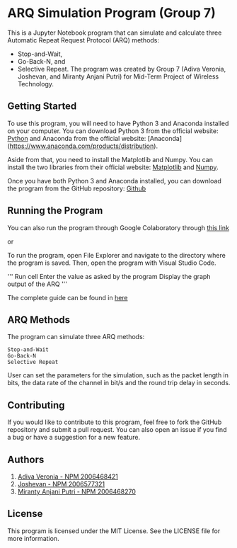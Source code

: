 # ARQ Simulation Program (Group 7)
This is a Jupyter Notebook program that can simulate and calculate three Automatic Repeat Request Protocol (ARQ) methods:
- Stop-and-Wait,
- Go-Back-N, and
- Selective Repeat.
The program was created by Group 7 (Adiva Veronia, Joshevan, and Miranty Anjani Putri) for Mid-Term Project of Wireless Technology.

## Getting Started
To use this program, you will need to have Python 3 and Anaconda installed on your computer. You can download Python 3 from the official website: [Python](https://www.python.org/downloads/) and Anaconda from the official website: [Anaconda] (https://www.anaconda.com/products/distribution).

Aside from that, you need to install the Matplotlib and Numpy. You can install the two libraries from their official website: [Matplotlib](https://matplotlib.org/stable/users/installing/index.html) and [Numpy](https://numpy.org/install/).

Once you have both Python 3 and Anaconda installed, you can download the program from the GitHub repository: [Github](https://github.com/MirantyAnjaniPutri/ARQ-Simulator)

## Running the Program
You can also run the program through Google Colaboratory through [this link](https://colab.research.google.com/drive/1Nq1HKzueaZKL4WckG6P69ZpZwMd-YtJI?usp=sharing)

or

To run the program, open File Explorer and navigate to the directory where the program is saved. Then, open the program with Visual Studio Code.

'''
Run cell
Enter the value as asked by the program
Display the graph output of the ARQ
'''

The complete guide can be found in [here](https://github.com/MirantyAnjaniPutri/ARQ-Simulator/blob/c031f8cd5836793d5a83382070319f43f0476091/ARQ%20Simulation%20Guide%20and%20Graph%20Output_Group%207.pdf)

## ARQ Methods
The program can simulate three ARQ methods:

```
Stop-and-Wait
Go-Back-N
Selective Repeat
```
User can set the parameters for the simulation, such as the packet length in bits, the data rate of the channel in bit/s and the round trip delay in seconds.

## Contributing
If you would like to contribute to this program, feel free to fork the GitHub repository and submit a pull request. You can also open an issue if you find a bug or have a suggestion for a new feature.

## Authors
1. [Adiva Veronia - NPM 2006468421](https://github.com/adivaveronia)
2. [Joshevan - NPM 2006577321](https://github.com/Joshevanch)
3. [Miranty Anjani Putri - NPM 2006468270](https://github.com/MirantyAnjaniPutri)

## License
This program is licensed under the MIT License. See the LICENSE file for more information.
